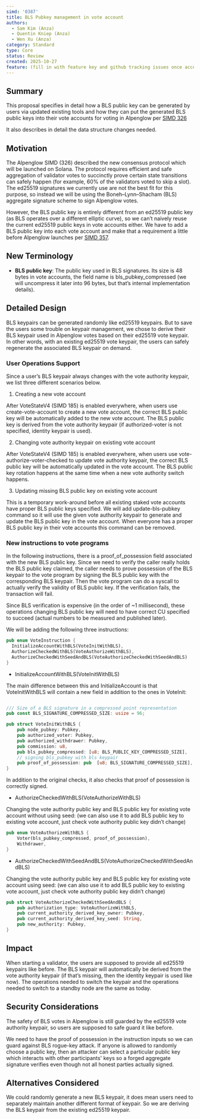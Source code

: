 ```yaml
---
simd: '0387'
title: BLS Pubkey management in vote account
authors:
  - Sam Kim (Anza)
  - Quentin Kniep (Anza)
  - Wen Xu (Anza)
category: Standard
type: Core
status: Review
created: 2025-10-27
feature: (fill in with feature key and github tracking issues once accepted)
---
```


## Summary

This proposal specifies in detail how a BLS public key can be generated by
users via updated existing tools and how they can put the generated BLS public
keys into their vote accounts for voting in Alpenglow per [SIMD 326](https://github.com/solana-foundation/solana-improvement-documents/pull/326)

It also describes in detail the data structure changes needed.

## Motivation

The Alpenglow SIMD (326) described the new consensus protocol which will be
launched on Solana. The protocol requires efficient and safe aggregation of
validator votes to succinctly prove certain state transitions can safely happen
(for example, 60% of the validators voted to skip a slot). The ed25519
signatures we currently use are not the best fit for this purpose, so instead
we will be using the Boneh–Lynn–Shacham (BLS) aggregate signature scheme to
sign Alpenglow votes.

However, the BLS public key is entirely different from an ed25519 public key
(as BLS operates over a different elliptic curve), so we can’t naively reuse
the current ed25519 public keys in vote accounts either. We have to add a BLS
public key into each vote account and make that a requirement a little before
Alpenglow launches per [SIMD 357](https://github.com/solana-foundation/solana-improvement-documents/pull/357).

## New Terminology

- **BLS public key**: The public key used in BLS signatures. Its size is 48
bytes in vote accounts, the field name is bls_pubkey_compressed (we will
uncompress it later into 96 bytes, but that’s internal implementation details).

## Detailed Design

BLS keypairs can be generated randomly like ed25519 keypairs. But to save the
users some trouble on keypair management, we chose to derive their BLS keypair
used in Alpenglow votes based on their ed25519 vote keypair. In other words,
with an existing ed25519 vote keypair, the users can safely regenerate the
associated BLS keypair on demand.

### User Operations Support

Since a user’s BLS keypair always changes with the vote authority keypair, we
list three different scenarios below.

1. Creating a new vote account

After VoteStateV4 (SIMD 185) is enabled everywhere, when users use
create-vote-account to create a new vote account, the correct BLS public key
will be automatically added to the new vote account. The BLS public key is
derived from the vote authority keypair (if authorized-voter is not specified,
identity keypair is used).

2. Changing vote authority keypair on existing vote account

After VoteStateV4 (SIMD 185) is enabled everywhere, when users use
vote-authorize-voter-checked to update vote authority keypair, the correct BLS
public key will be automatically updated in the vote account. The BLS public
key rotation happens at the same time when a new vote authority switch happens.

3. Updating missing BLS public key on existing vote account

This is a temporary work-around before all existing staked vote accounts have
proper BLS public keys specified. We will add update-bls-pubkey command so it
will use the given vote authority keypair to generate and update the BLS public
key in the vote account. When everyone has a proper BLS public key in their
vote accounts this command can be removed.

### New instructions to vote programs

In the following instructions, there is a proof_of_possession field associated
with the new BLS public key. Since we need to verify the caller really holds
the BLS public key claimed, the caller needs to prove possession of the BLS
keypair to the vote program by signing the BLS public key with the
corresponding BLS keypair. Then the vote program can do a syscall to actually
verify the validity of BLS public key. If the verification fails, the
transaction will fail.

Since BLS verification is expensive (in the order of ~1 millisecond), these
operations changing BLS public key will need to have correct CU specified to
succeed (actual numbers to be measured and published later).

We will be adding the following three instructions:

```rust
pub enum VoteInstruction {
  InitializeAccountWithBLS(VoteInitWithBLS),
  AuthorizeCheckedWithBLS(VoteAuthorizeWithBLS),
  AuthorizeCheckedWithSeedAndBLS(VoteAuthorizeCheckedWithSeedAndBLS)
}
```

- InitializeAccountWithBLS(VoteInitWithBLS)

The main difference between this and InitializeAccount is that VoteInitWithBLS
will contain a new field in addition to the ones in VoteInit:

```rust

/// Size of a BLS signature in a compressed point representation
pub const BLS_SIGNATURE_COMPRESSED_SIZE: usize = 96;

pub struct VoteInitWithBLS {
    pub node_pubkey: Pubkey,
    pub authorized_voter: Pubkey,
    pub authorized_withdrawer: Pubkey,
    pub commission: u8,
    pub bls_pubkey_compressed: [u8; BLS_PUBLIC_KEY_COMPRESSED_SIZE],
    // signing bls_pubkey with bls keypair
    pub proof_of_possession: pub  [u8; BLS_SIGNATURE_COMPRESSED_SIZE],
}
```

In addition to the original checks, it also checks that proof of possession is
correctly signed.

- AuthorizeCheckedWithBLS(VoteAuthorizeWithBLS)

Changing the vote authority public key and BLS public key for existing vote
account without using seed: (we can also use it to add BLS public key to
existing vote account, just check vote authority public key didn’t change)

```rust
pub enum VoteAuthorizeWithBLS {
    Voter(bls_pubkey_compressed, proof_of_possession),
    Withdrawer,
}
```

- AuthorizeCheckedWithSeedAndBLS(VoteAuthorizeCheckedWithSeedAndBLS)

Changing the vote authority public key and BLS public key for existing vote
account using seed: (we can also use it to add BLS public key to existing vote
account, just check vote authority public key didn’t change)

```rust
pub struct VoteAuthorizeCheckedWithSeedAndBLS {
    pub authorization_type: VoteAuthorizeWithBLS,
    pub current_authority_derived_key_owner: Pubkey,
    pub current_authority_derived_key_seed: String,
    pub new_authority: Pubkey,
}
```

## Impact

When starting a validator, the users are supposed to provide all ed25519
keypairs like before. The BLS keypair will automatically be derived from the
vote authority keypair (if that’s missing, then the identity keypair is used
like now). The operations needed to switch the keypair and the operations
needed to switch to a standby node are the same as today.

## Security Considerations

The safety of BLS votes in Alpenglow is still guarded by the ed25519 vote
authority keypair, so users are supposed to safe guard it like before.

We need to have the proof of possession in the instruction inputs so we can
guard against BLS rogue-key attack. If anyone is allowed to randomly choose a
public key, then an attacker can select a particular public key which interacts
with other participants' keys so a forged aggregate signature verifies even
though not all honest parties actually signed.

## Alternatives Considered

We could randomly generate a new BLS keypair, it does mean users need to
separately maintain another different format of keypair. So we are deriving
the BLS keypair from the existing ed25519 keypair.